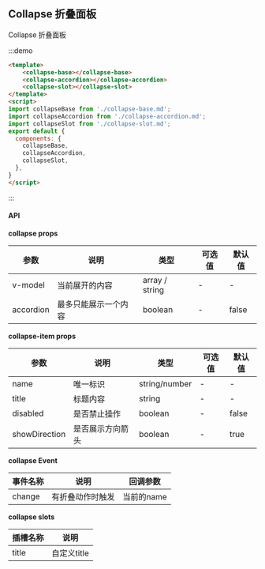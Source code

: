 ## Collapse 折叠面板

Collapse 折叠面板

:::demo

```html
<template>
    <collapse-base></collapse-base>
    <collapse-accordion></collapse-accordion>
    <collapse-slot></collapse-slot>
</template>
<script>
import collapseBase from './collapse-base.md';
import collapseAccordion from './collapse-accordion.md';
import collapseSlot from './collapse-slot.md';
export default {
  components: {
    collapseBase,
    collapseAccordion,
    collapseSlot,
  },
}
</script>
```
:::


#### API

**collapse props**

| 参数      | 说明          | 类型      | 可选值                           | 默认值  |
|---------- |-------------- |---------- |--------------------------------  |-------- |
| v-model| 当前展开的内容 | array / string | - | - |
| accordion | 最多只能展示一个内容 | boolean | - | false |


**collapse-item props**

| 参数      | 说明          | 类型      | 可选值                           | 默认值  |
|---------- |-------------- |---------- |--------------------------------  |-------- |
| name | 唯一标识 | string/number | - | - |
| title | 标题内容 | string | - | - |
| disabled | 是否禁止操作 | boolean | - | false |
| showDirection | 是否展示方向箭头 | boolean | - | true |


**collapse Event**

| 事件名称 | 说明 | 回调参数 |
|---------- |-------- |---------- |
| change | 有折叠动作时触发 | 当前的name |

**collapse slots**

| 插槽名称 | 说明 | 
|---------- |-------- |
| title | 自定义title |
